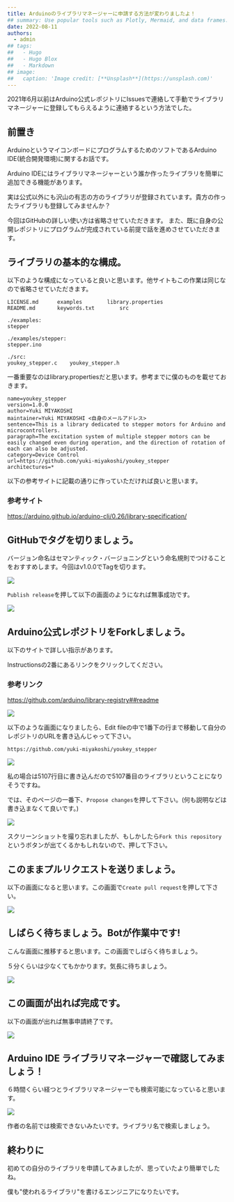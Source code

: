 ```yaml
---
title: Arduinoのライブラリマネージャーに申請する方法が変わりましたよ！
## summary: Use popular tools such as Plotly, Mermaid, and data frames.
date: 2022-08-11
authors:
  - admin
## tags:
##   - Hugo
##   - Hugo Blox
##   - Markdown
## image:
##   caption: 'Image credit: [**Unsplash**](https://unsplash.com)'
---
```


2021年6月以前はArduino公式レポジトリにIssuesで連絡して手動でライブラリマネージャーに登録してもらえるように連絡するという方法でした。

## 前置き

ArduinoというマイコンボードにプログラムするためのソフトであるArduino IDE(統合開発環境)に関するお話です。

Arduino IDEにはライブラリマネージャーという誰か作ったライブラリを簡単に追加できる機能があります。

実は公式以外にも沢山の有志の方のライブラリが登録されています。貴方の作ったライブラリも登録してみませんか？


今回はGitHubの詳しい使い方は省略させていただきます。
また、既に自身の公開レポジトリにプログラムが完成されている前提で話を進めさせていただきます。


## ライブラリの基本的な構成。

以下のような構成になっていると良いと思います。他サイトもこの作業は同じなので省略させていただきます。

```
LICENSE.md		examples		library.properties
README.md		keywords.txt		src

./examples:
stepper

./examples/stepper:
stepper.ino

./src:
youkey_stepper.c	youkey_stepper.h
```

一番重要なのはlibrary.propertiesだと思います。参考までに僕のものを載せておきます。

```:library.properties
name=youkey_stepper
version=1.0.0
author=Yuki MIYAKOSHI
maintainer=Yuki MIYAKOSHI <自身のメールアドレス>
sentence=This is a library dedicated to stepper motors for Arduino and microcontrollers.
paragraph=The excitation system of multiple stepper motors can be easily changed even during operation, and the direction of rotation of each can also be adjusted.
category=Device Control
url=https://github.com/yuki-miyakoshi/youkey_stepper
architectures=*

```

以下の参考サイトに記載の通りに作っていただければ良いと思います。

### 参考サイト
https://arduino.github.io/arduino-cli/0.26/library-specification/

## GitHubでタグを切りましょう。

バージョン命名はセマンティック・バージョニングという命名規則でつけることをおすすめします。今回はv1.0.0でTagを切ります。

![](img/image20220819163308_001.png)

`Publish release`を押して以下の画面のようになれば無事成功です。

![](img/image20220819163308_003.png)

## Arduino公式レポジトリをForkしましょう。 

以下のサイトで詳しい指示があります。

Instructionsの2番にあるリンクをクリックしてください。

### 参考リンク
https://github.com/arduino/library-registry##readme

![](img/image20220819163308_004.png)

以下のような画面になりましたら、Edit fileの中で1番下の行まで移動して自分のレポジトリのURLを書き込んじゃって下さい。

```:私のレポジトリのURL
https://github.com/yuki-miyakoshi/youkey_stepper
```

![](img/image20220819163308_005.png)

私の場合は5107行目に書き込んだので5107番目のライブラリということになりそうですね。

では、そのページの一番下、`Propose changes`を押して下さい。(何も説明などは書き込まなくて良いです。)

![](img/image20220819173634_001.png)


スクリーンショットを撮り忘れましたが、もしかしたら`Fork this repository`というボタンが出てくるかもしれないので、押して下さい。


## このままプルリクエストを送りましょう。

以下の画面になると思います。この画面で`Create pull request`を押して下さい。

![](img/image20220819163308_006.png)

## しばらく待ちましょう。Botが作業中です!

こんな画面に推移すると思います。この画面でしばらく待ちましょう。


５分くらいは少なくてもかかります。気長に待ちましょう。


![](img/image20220819163308_008.png)

## この画面が出れば完成です。

以下の画面が出れば無事申請終了です。

![](img/image20220819163308_002.png)

## Arduino IDE ライブラリマネージャーで確認してみましょう！

６時間くらい経つとライブラリマネージャーでも検索可能になっていると思います。

![](img/image20220819163308_009.png)


作者の名前では検索できないみたいです。ライブラリ名で検索しましょう。


## 終わりに

初めての自分のライブラリを申請してみましたが、思っていたより簡単でしたね。

僕も"使われるライブラリ"を書けるエンジニアになりたいです。

